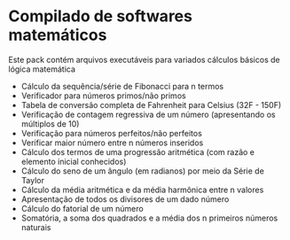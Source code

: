 # Compilado de softwares matemáticos
Este pack contém arquivos executáveis para variados cálculos básicos de lógica matemática
- Cálculo da sequência/série de Fibonacci para n termos
- Verificador para números primos/não primos
- Tabela de conversão completa de Fahrenheit para Celsius (32F - 150F)
- Verificação de contagem regressiva de um número (apresentando os múltiplos de 10)
- Verificação para números perfeitos/não perfeitos
- Verificar maior número entre n números inseridos
- Cálculo dos termos de uma progressão aritmética (com razão e elemento inicial conhecidos)
- Cálculo do seno de um ângulo (em radianos) por meio da Série de Taylor
- Cálculo da média aritmética e da média harmônica entre n valores
- Apresentação de todos os divisores de um dado número
- Cálculo do fatorial de um número
- Somatória, a soma dos quadrados e a média dos n primeiros números naturais
